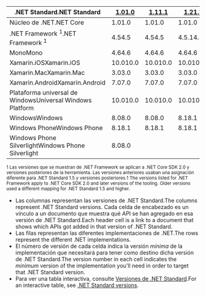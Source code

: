 | <span data-ttu-id="76d57-101">.NET Standard</span><span class="sxs-lookup"><span data-stu-id="76d57-101">.NET Standard</span></span>              | <span data-ttu-id="76d57-102">[1.0]</span><span class="sxs-lookup"><span data-stu-id="76d57-102">[1.0]</span></span> | <span data-ttu-id="76d57-103">[1.1]</span><span class="sxs-lookup"><span data-stu-id="76d57-103">[1.1]</span></span>  | <span data-ttu-id="76d57-104">[1.2]</span><span class="sxs-lookup"><span data-stu-id="76d57-104">[1.2]</span></span> | <span data-ttu-id="76d57-105">[1.3]</span><span class="sxs-lookup"><span data-stu-id="76d57-105">[1.3]</span></span> | <span data-ttu-id="76d57-106">[1.4]</span><span class="sxs-lookup"><span data-stu-id="76d57-106">[1.4]</span></span> | <span data-ttu-id="76d57-107">[1.5]</span><span class="sxs-lookup"><span data-stu-id="76d57-107">[1.5]</span></span>      | <span data-ttu-id="76d57-108">[1.6]</span><span class="sxs-lookup"><span data-stu-id="76d57-108">[1.6]</span></span>      | <span data-ttu-id="76d57-109">[2.0]</span><span class="sxs-lookup"><span data-stu-id="76d57-109">[2.0]</span></span>      |
|----------------------------|-------|--------|-------|-------|-------|------------|------------|------------|
| <span data-ttu-id="76d57-110">Núcleo de .NET</span><span class="sxs-lookup"><span data-stu-id="76d57-110">.NET Core</span></span>                  | <span data-ttu-id="76d57-111">1.0</span><span class="sxs-lookup"><span data-stu-id="76d57-111">1.0</span></span>   | <span data-ttu-id="76d57-112">1.0</span><span class="sxs-lookup"><span data-stu-id="76d57-112">1.0</span></span>    | <span data-ttu-id="76d57-113">1.0</span><span class="sxs-lookup"><span data-stu-id="76d57-113">1.0</span></span>   | <span data-ttu-id="76d57-114">1.0</span><span class="sxs-lookup"><span data-stu-id="76d57-114">1.0</span></span>   | <span data-ttu-id="76d57-115">1.0</span><span class="sxs-lookup"><span data-stu-id="76d57-115">1.0</span></span>   | <span data-ttu-id="76d57-116">1.0</span><span class="sxs-lookup"><span data-stu-id="76d57-116">1.0</span></span>        | <span data-ttu-id="76d57-117">1.0</span><span class="sxs-lookup"><span data-stu-id="76d57-117">1.0</span></span>        | <span data-ttu-id="76d57-118">2.0</span><span class="sxs-lookup"><span data-stu-id="76d57-118">2.0</span></span>        |
| <span data-ttu-id="76d57-119">.NET Framework <sup>1</sup></span><span class="sxs-lookup"><span data-stu-id="76d57-119">.NET Framework <sup>1</sup></span></span>| <span data-ttu-id="76d57-120">4.5</span><span class="sxs-lookup"><span data-stu-id="76d57-120">4.5</span></span>   | <span data-ttu-id="76d57-121">4.5</span><span class="sxs-lookup"><span data-stu-id="76d57-121">4.5</span></span>    | <span data-ttu-id="76d57-122">4.5.1</span><span class="sxs-lookup"><span data-stu-id="76d57-122">4.5.1</span></span> | <span data-ttu-id="76d57-123">4.6</span><span class="sxs-lookup"><span data-stu-id="76d57-123">4.6</span></span>   | <span data-ttu-id="76d57-124">4.6.1</span><span class="sxs-lookup"><span data-stu-id="76d57-124">4.6.1</span></span> | <span data-ttu-id="76d57-125">4.6.1</span><span class="sxs-lookup"><span data-stu-id="76d57-125">4.6.1</span></span>      | <span data-ttu-id="76d57-126">4.6.1</span><span class="sxs-lookup"><span data-stu-id="76d57-126">4.6.1</span></span>      | <span data-ttu-id="76d57-127">4.6.1</span><span class="sxs-lookup"><span data-stu-id="76d57-127">4.6.1</span></span>      |
| <span data-ttu-id="76d57-128">Mono</span><span class="sxs-lookup"><span data-stu-id="76d57-128">Mono</span></span>                       | <span data-ttu-id="76d57-129">4.6</span><span class="sxs-lookup"><span data-stu-id="76d57-129">4.6</span></span>   | <span data-ttu-id="76d57-130">4.6</span><span class="sxs-lookup"><span data-stu-id="76d57-130">4.6</span></span>    | <span data-ttu-id="76d57-131">4.6</span><span class="sxs-lookup"><span data-stu-id="76d57-131">4.6</span></span>   | <span data-ttu-id="76d57-132">4.6</span><span class="sxs-lookup"><span data-stu-id="76d57-132">4.6</span></span>   | <span data-ttu-id="76d57-133">4.6</span><span class="sxs-lookup"><span data-stu-id="76d57-133">4.6</span></span>   | <span data-ttu-id="76d57-134">4.6</span><span class="sxs-lookup"><span data-stu-id="76d57-134">4.6</span></span>        | <span data-ttu-id="76d57-135">4.6</span><span class="sxs-lookup"><span data-stu-id="76d57-135">4.6</span></span>        | <span data-ttu-id="76d57-136">5.4</span><span class="sxs-lookup"><span data-stu-id="76d57-136">5.4</span></span>        |
| <span data-ttu-id="76d57-137">Xamarin.iOS</span><span class="sxs-lookup"><span data-stu-id="76d57-137">Xamarin.iOS</span></span>                | <span data-ttu-id="76d57-138">10.0</span><span class="sxs-lookup"><span data-stu-id="76d57-138">10.0</span></span>  | <span data-ttu-id="76d57-139">10.0</span><span class="sxs-lookup"><span data-stu-id="76d57-139">10.0</span></span>   | <span data-ttu-id="76d57-140">10.0</span><span class="sxs-lookup"><span data-stu-id="76d57-140">10.0</span></span>  | <span data-ttu-id="76d57-141">10.0</span><span class="sxs-lookup"><span data-stu-id="76d57-141">10.0</span></span>  | <span data-ttu-id="76d57-142">10.0</span><span class="sxs-lookup"><span data-stu-id="76d57-142">10.0</span></span>  | <span data-ttu-id="76d57-143">10.0</span><span class="sxs-lookup"><span data-stu-id="76d57-143">10.0</span></span>       | <span data-ttu-id="76d57-144">10.0</span><span class="sxs-lookup"><span data-stu-id="76d57-144">10.0</span></span>       | <span data-ttu-id="76d57-145">10.14</span><span class="sxs-lookup"><span data-stu-id="76d57-145">10.14</span></span>      |
| <span data-ttu-id="76d57-146">Xamarin.Mac</span><span class="sxs-lookup"><span data-stu-id="76d57-146">Xamarin.Mac</span></span>                | <span data-ttu-id="76d57-147">3.0</span><span class="sxs-lookup"><span data-stu-id="76d57-147">3.0</span></span>   | <span data-ttu-id="76d57-148">3.0</span><span class="sxs-lookup"><span data-stu-id="76d57-148">3.0</span></span>    | <span data-ttu-id="76d57-149">3.0</span><span class="sxs-lookup"><span data-stu-id="76d57-149">3.0</span></span>   | <span data-ttu-id="76d57-150">3.0</span><span class="sxs-lookup"><span data-stu-id="76d57-150">3.0</span></span>   | <span data-ttu-id="76d57-151">3.0</span><span class="sxs-lookup"><span data-stu-id="76d57-151">3.0</span></span>   | <span data-ttu-id="76d57-152">3.0</span><span class="sxs-lookup"><span data-stu-id="76d57-152">3.0</span></span>        | <span data-ttu-id="76d57-153">3.0</span><span class="sxs-lookup"><span data-stu-id="76d57-153">3.0</span></span>        | <span data-ttu-id="76d57-154">3.8</span><span class="sxs-lookup"><span data-stu-id="76d57-154">3.8</span></span>        |
| <span data-ttu-id="76d57-155">Xamarin.Android</span><span class="sxs-lookup"><span data-stu-id="76d57-155">Xamarin.Android</span></span>            | <span data-ttu-id="76d57-156">7.0</span><span class="sxs-lookup"><span data-stu-id="76d57-156">7.0</span></span>   | <span data-ttu-id="76d57-157">7.0</span><span class="sxs-lookup"><span data-stu-id="76d57-157">7.0</span></span>    | <span data-ttu-id="76d57-158">7.0</span><span class="sxs-lookup"><span data-stu-id="76d57-158">7.0</span></span>   | <span data-ttu-id="76d57-159">7.0</span><span class="sxs-lookup"><span data-stu-id="76d57-159">7.0</span></span>   | <span data-ttu-id="76d57-160">7.0</span><span class="sxs-lookup"><span data-stu-id="76d57-160">7.0</span></span>   | <span data-ttu-id="76d57-161">7.0</span><span class="sxs-lookup"><span data-stu-id="76d57-161">7.0</span></span>        | <span data-ttu-id="76d57-162">7.0</span><span class="sxs-lookup"><span data-stu-id="76d57-162">7.0</span></span>        | <span data-ttu-id="76d57-163">8.0</span><span class="sxs-lookup"><span data-stu-id="76d57-163">8.0</span></span>        |
| <span data-ttu-id="76d57-164">Plataforma universal de Windows</span><span class="sxs-lookup"><span data-stu-id="76d57-164">Universal Windows Platform</span></span> | <span data-ttu-id="76d57-165">10.0</span><span class="sxs-lookup"><span data-stu-id="76d57-165">10.0</span></span>  | <span data-ttu-id="76d57-166">10.0</span><span class="sxs-lookup"><span data-stu-id="76d57-166">10.0</span></span>   | <span data-ttu-id="76d57-167">10.0</span><span class="sxs-lookup"><span data-stu-id="76d57-167">10.0</span></span>  | <span data-ttu-id="76d57-168">10.0</span><span class="sxs-lookup"><span data-stu-id="76d57-168">10.0</span></span>  | <span data-ttu-id="76d57-169">10.0</span><span class="sxs-lookup"><span data-stu-id="76d57-169">10.0</span></span>  | <span data-ttu-id="76d57-170">10.0.16299</span><span class="sxs-lookup"><span data-stu-id="76d57-170">10.0.16299</span></span> | <span data-ttu-id="76d57-171">10.0.16299</span><span class="sxs-lookup"><span data-stu-id="76d57-171">10.0.16299</span></span> | <span data-ttu-id="76d57-172">10.0.16299</span><span class="sxs-lookup"><span data-stu-id="76d57-172">10.0.16299</span></span> |
| <span data-ttu-id="76d57-173">Windows</span><span class="sxs-lookup"><span data-stu-id="76d57-173">Windows</span></span>                    | <span data-ttu-id="76d57-174">8.0</span><span class="sxs-lookup"><span data-stu-id="76d57-174">8.0</span></span>   | <span data-ttu-id="76d57-175">8.0</span><span class="sxs-lookup"><span data-stu-id="76d57-175">8.0</span></span>    | <span data-ttu-id="76d57-176">8.1</span><span class="sxs-lookup"><span data-stu-id="76d57-176">8.1</span></span>   |       |       |            |            |            |
| <span data-ttu-id="76d57-177">Windows Phone</span><span class="sxs-lookup"><span data-stu-id="76d57-177">Windows Phone</span></span>              | <span data-ttu-id="76d57-178">8.1</span><span class="sxs-lookup"><span data-stu-id="76d57-178">8.1</span></span>   | <span data-ttu-id="76d57-179">8.1</span><span class="sxs-lookup"><span data-stu-id="76d57-179">8.1</span></span>    | <span data-ttu-id="76d57-180">8.1</span><span class="sxs-lookup"><span data-stu-id="76d57-180">8.1</span></span>   |       |       |            |            |            |
| <span data-ttu-id="76d57-181">Windows Phone Silverlight</span><span class="sxs-lookup"><span data-stu-id="76d57-181">Windows Phone Silverlight</span></span>  | <span data-ttu-id="76d57-182">8.0</span><span class="sxs-lookup"><span data-stu-id="76d57-182">8.0</span></span>   |        |       |       |       |            |            |            |

<span data-ttu-id="76d57-183"><sup>1 Las versiones que se muestran de .NET Framework se aplican a .NET Core SDK 2.0 y versiones posteriores de la herramienta. Las versiones anteriores usaban una asignación diferente para .NET Standard 1.5 y versiones posteriores.</sup></span><span class="sxs-lookup"><span data-stu-id="76d57-183"><sup>1 The versions listed for .NET Framework apply to .NET Core SDK 2.0 and later versions of the tooling. Older versions used a different mapping for .NET Standard 1.5 and higher. </sup></span></span>

- <span data-ttu-id="76d57-184">Las columnas representan las versiones de .NET Standard.</span><span class="sxs-lookup"><span data-stu-id="76d57-184">The columns represent .NET Standard versions.</span></span> <span data-ttu-id="76d57-185">Cada celda de encabezado es un vínculo a un documento que muestra qué API se han agregado en esa versión de .NET Standard.</span><span class="sxs-lookup"><span data-stu-id="76d57-185">Each header cell is a link to a document that shows which APIs got added in that version of .NET Standard.</span></span>
- <span data-ttu-id="76d57-186">Las filas representan las diferentes implementaciones de .NET.</span><span class="sxs-lookup"><span data-stu-id="76d57-186">The rows represent the different .NET implementations.</span></span>
- <span data-ttu-id="76d57-187">El número de versión de cada celda indica la versión *mínima* de la implementación que necesitará para tener como destino dicha versión de .NET Standard.</span><span class="sxs-lookup"><span data-stu-id="76d57-187">The version number in each cell indicates the *minimum* version of the implementation you'll need in order to target that .NET Standard version.</span></span>
- <span data-ttu-id="76d57-188">Para ver una tabla interactiva, consulte [Versiones de .NET Standard](http://immo.landwerth.net/netstandard-versions/#).</span><span class="sxs-lookup"><span data-stu-id="76d57-188">For an interactive table, see [.NET Standard versions](http://immo.landwerth.net/netstandard-versions/#).</span></span>

[1.0]: https://github.com/dotnet/standard/blob/master/docs/versions/netstandard1.0.md
[1.1]: https://github.com/dotnet/standard/blob/master/docs/versions/netstandard1.1.md
[1.2]: https://github.com/dotnet/standard/blob/master/docs/versions/netstandard1.2.md
[1.3]: https://github.com/dotnet/standard/blob/master/docs/versions/netstandard1.3.md
[1.4]: https://github.com/dotnet/standard/blob/master/docs/versions/netstandard1.4.md
[1.5]: https://github.com/dotnet/standard/blob/master/docs/versions/netstandard1.5.md
[1.6]: https://github.com/dotnet/standard/blob/master/docs/versions/netstandard1.6.md
[2.0]: https://github.com/dotnet/standard/blob/master/docs/versions/netstandard2.0.md
